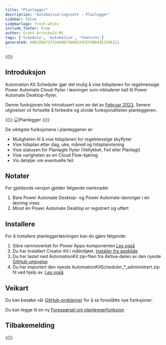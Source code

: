 ```yaml
---
title: "Planlegger"
description: "Automatiseringssett - Planlegger"
sidebar: false
sidebarlogo: fresh-white
include_footer: true
author: Grant-Archibald-MS
tags: ['Schedule', 'Automation', 'Features']
generated: 00B15DA73732A60B73A09229CEF9B843E259A121
---
```


{{<toc>}}

## Introduksjon

Automation Kit Scheduler gjør det mulig å vise tidsplanen for regelmessige Power Automate Cloud-flyter i løsninger som inkluderer kall til Power Automate Desktop-flyter.

Denne funksjonen ble introdusert som en del av [Februar 2023](/nb/releases/february-2023), Senere utgivelser vil fortsette å forbedre og utvide funksjonaliteten planleggeren.

{{<border>}}
![Planlegger](/images/schedule.png)
{{</border>}}

De viktigste funksjonene i planleggeren er:

- Muligheten til å vise tidsplanen for regelmessige skyflyter
- Vise tidsplan etter dag, uke, måned og tidsplanvisning
- Vise statusen for Planlagte flyter (Vellykket, Feil eller Planlagt)
- Vise varigheten av en Cloud Flow-kjøring
- Vis detaljer om eventuelle feil.

## Notater

For gjeldende versjon gjelder følgende merknader

1. Bare Power Automate Desktop- og Power Automate-løsninger i en løsning vises
1. Minst én Power Automate Desktop er registrert og utført

## Installere

For å installere planleggerløsningen kan du gjøre følgende:

1. Sikre rammeverket for Power Apps-komponenten <a href="https://learn.microsoft.com/en-us/power-apps/developer/component-framework/component-framework-for-canvas-apps#enable-the-power-apps-component-framework-feature" target="_blank">Les også</a>
1. Du har installert Creator Kit i målmiljøet. <a href="https://appsource.microsoft.com/en-us/product/dynamics-365/microsoftpowercatarch.creatorkit1" target="_blank">Installer fra appkilde</a>
1. Du har lastet ned AutomationKit.zip-filen fra Aktiva-delen av den nyeste <a href="https://github.com/microsoft/powercat-automation-kit/releases" target="_blank">GitHub-utgivelse</a>
1. Du har importert den nyeste AutomationKitScheduler_*_administrert.zip fil ved hjelp av. <a href='https://learn.microsoft.com/en-us/power-apps/maker/data-platform/import-update-export-solutions' target="_blank">Les også</a>

## Veikart

Du kan besøke vår <a href="https://github.com/microsoft/powercat-automation-kit/issues?q=is%3Aissue+is%3Aopen+label%3Ascheduler" target="_blank">GitHub-problemer</a> for å se foreslåtte nye funksjoner.

Du kan legge til en ny <a href="https://github.com/microsoft/powercat-automation-kit/issues/new?assignees=&labels=automation-kit%2Cenhancement%2Cscheduler&template=2-automation-kit-feature.yml&title=%5BAutomation+Kit+-+Feature%5D%3A+FEATURE+TITLE" target="_blank">Forespørsel om planleggerfunksjon</a>

## Tilbakemelding

{{<questions name="/content/nb/features/scheduler.json" completed="Takk for at du gir tilbakemelding" showNavigationButtons="false" locale="nb">}}
